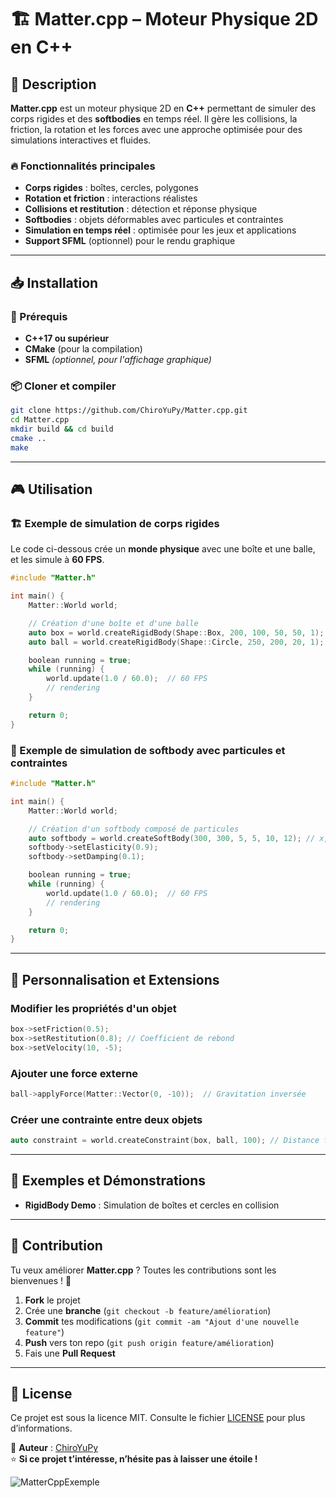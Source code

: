 # 🏗 Matter.cpp – Moteur Physique 2D en C++

## 🚀 Description

**Matter.cpp** est un moteur physique 2D en **C++** permettant de simuler des corps rigides et des **softbodies** en temps réel. Il gère les collisions, la friction, la rotation et les forces avec une approche optimisée pour des simulations interactives et fluides.

### 🔥 Fonctionnalités principales
- **Corps rigides** : boîtes, cercles, polygones
- **Rotation et friction** : interactions réalistes
- **Collisions et restitution** : détection et réponse physique
- **Softbodies** : objets déformables avec particules et contraintes
- **Simulation en temps réel** : optimisée pour les jeux et applications
- **Support SFML** (optionnel) pour le rendu graphique

---

## 📥 Installation

### 🔷 Prérequis
- **C++17 ou supérieur**
- **CMake** (pour la compilation)
- **SFML** *(optionnel, pour l'affichage graphique)*

### 📦 Cloner et compiler
```bash
git clone https://github.com/ChiroYuPy/Matter.cpp.git
cd Matter.cpp
mkdir build && cd build
cmake ..
make
```

---

## 🎮 Utilisation

### 🏗 Exemple de simulation de corps rigides
Le code ci-dessous crée un **monde physique** avec une boîte et une balle, et les simule à **60 FPS**.

```cpp
#include "Matter.h"

int main() {
    Matter::World world;

    // Création d'une boîte et d'une balle
    auto box = world.createRigidBody(Shape::Box, 200, 100, 50, 50, 1); // shape, x, y, width, height, mass
    auto ball = world.createRigidBody(Shape::Circle, 250, 200, 20, 1); // shape, x, y, radius, ùass

    boolean running = true;
    while (running) {
        world.update(1.0 / 60.0);  // 60 FPS
        // rendering
    }

    return 0;
}
```

### 🔗 Exemple de simulation de **softbody** avec particules et contraintes
```cpp
#include "Matter.h"

int main() {
    Matter::World world;

    // Création d'un softbody composé de particules
    auto softbody = world.createSoftBody(300, 300, 5, 5, 10, 12); // x, y, rows, cols, spacing, mass
    softbody->setElasticity(0.9);
    softbody->setDamping(0.1);

    boolean running = true;
    while (running) {
        world.update(1.0 / 60.0);  // 60 FPS
        // rendering
    }

    return 0;
}
```

---

## 🔧 Personnalisation et Extensions

### Modifier les propriétés d'un objet
```cpp
box->setFriction(0.5);
box->setRestitution(0.8); // Coefficient de rebond
box->setVelocity(10, -5);
```

### Ajouter une force externe
```cpp
ball->applyForce(Matter::Vector(0, -10));  // Gravitation inversée
```

### Créer une contrainte entre deux objets
```cpp
auto constraint = world.createConstraint(box, ball, 100); // Distance fixe de 100px
```

---

## 📌 Exemples et Démonstrations
- **RigidBody Demo** : Simulation de boîtes et cercles en collision

---

## 🤝 Contribution
Tu veux améliorer **Matter.cpp** ? Toutes les contributions sont les bienvenues ! 🚀  
1. **Fork** le projet
2. Crée une **branche** (`git checkout -b feature/amélioration`)
3. **Commit** tes modifications (`git commit -am "Ajout d'une nouvelle feature"`)
4. **Push** vers ton repo (`git push origin feature/amélioration`)
5. Fais une **Pull Request**

---

## 📝 License
Ce projet est sous la licence MIT. Consulte le fichier [LICENSE](LICENSE) pour plus d’informations.

🔗 **Auteur** : [ChiroYuPy](https://github.com/ChiroYuPy)  
⭐ **Si ce projet t’intéresse, n’hésite pas à laisser une étoile !**

![MatterCppExemple](https://github.com/user-attachments/assets/3f8bd4a1-fe9d-4e56-b544-1d485ccf6d59)
